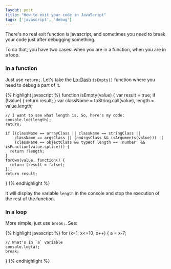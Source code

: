 ```yaml
---
layout: post
title: "How to exit your code in JavaScript"
tags: ['javascript', 'debug']
---
```


There's no real exit function is javascript, and sometimes you need to break your code just after debugging something.

To do that, you have two cases: when you are in a function, when you are in a loop.

### In a function

Just use ```return;```. Let's take the [Lo-Dash](http://lodash.com/) ```isEmpty()``` function where you need to debug a part of it.

{% highlight javascript %}
function isEmpty(value) {
    var result = true;
    if (!value) {
      return result;
    }
    var className = toString.call(value),
        length = value.length;

    // I want to see what length is. So, here's my code:
    console.log(length);
    return;

    if ((className == arrayClass || className == stringClass ||
        className == argsClass || (noArgsClass && isArguments(value))) ||
        (className == objectClass && typeof length == 'number' && isFunction(value.splice))) {
      return !length;
    }
    forOwn(value, function() {
      return (result = false);
    });
    return result;
  }
{% endhighlight %}

  It will display the variable ```length``` in the console and stop the execution of the rest of the function.

### In a loop

More simple, just use ```break;```. See:

{% highlight javascript %}
for (x=1; x<=10; x++) {
    a = x-7;

    // What's in `a` variable
    console.log(a);
    break;
}
{% endhighlight %}
